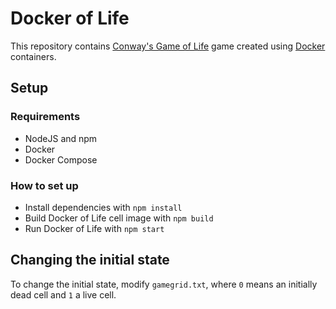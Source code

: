 # Docker of Life

This repository contains
[Conway's Game of Life](https://en.wikipedia.org/wiki/Conway's_Game_of_Life)
game created using [Docker](https://www.docker.com/) containers.

## Setup

### Requirements

- NodeJS and npm
- Docker
- Docker Compose

### How to set up

- Install dependencies with `npm install`
- Build Docker of Life cell image with `npm build`
- Run Docker of Life with `npm start`

## Changing the initial state

To change the initial state, modify `gamegrid.txt`, where `0` means an initially
dead cell and `1` a live cell.
